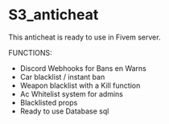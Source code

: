 # S3_anticheat

This anticheat is ready to use in Fivem server.

FUNCTIONS:
- Discord Webhooks for Bans en Warns
- Car blacklist / instant ban
- Weapon blacklist with a Kill function
- Ac Whitelist system for admins
- Blacklisted props
- Ready to use Database sql 
